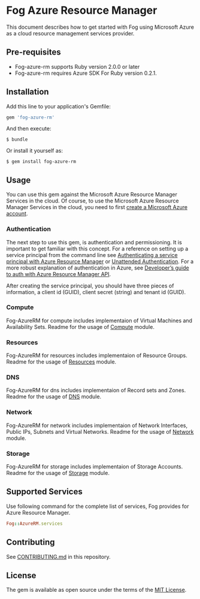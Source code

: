 # Fog Azure Resource Manager

This document describes how to get started with Fog using Microsoft Azure as a cloud resource management services provider.

## Pre-requisites

* Fog-azure-rm supports Ruby version 2.0.0 or later
* Fog-azure-rm requires Azure SDK For Ruby version 0.2.1. 

## Installation

Add this line to your application's Gemfile:

```ruby
gem 'fog-azure-rm'
```

And then execute:

    $ bundle

Or install it yourself as:

    $ gem install fog-azure-rm
    
    
## Usage

You can use this gem against the Microsoft Azure Resource Manager Services in the cloud. Of course, to use the Microsoft Azure Resource Manager Services in the cloud, you need to first [create a Microsoft Azure account](http://www.azure.com/en-us/pricing/free-trial/).


### Authentication

The next step to use this gem, is authentication and permissioning. It is important to get familiar with this concept. For a reference on setting up a service principal from the command line see
[Authenticating a service principal with Azure Resource Manager](http://aka.ms/cli-service-principal) or
[Unattended Authentication](http://aka.ms/auth-unattended). For a more robust explanation of authentication in Azure,
see [Developer’s guide to auth with Azure Resource Manager API](http://aka.ms/arm-auth-dev-guide).

After creating the service principal, you should have three pieces of information, a client id (GUID), client secret
(string) and tenant id (GUID).

### Compute

  Fog-AzureRM for compute includes implementaion of Virtual Machines and Availability Sets. Readme for the usage of [Compute](https://github.com/fog/fog-azure-rm/blob/master/lib/fog/azurerm/docs/compute.md) module.

### Resources

  Fog-AzureRM for resources includes implementaion of Resource Groups. Readme for the usage of [Resources](https://github.com/fog/fog-azure-rm/blob/master/lib/fog/azurerm/docs/resources.md) module.

### DNS

  Fog-AzureRM for dns includes implementaion of Record sets and Zones. Readme for the usage of [DNS](https://github.com/fog/fog-azure-rm/blob/master/lib/fog/azurerm/docs/dns.md) module.

### Network

  Fog-AzureRM for network includes implementaion of Network Interfaces, Public IPs, Subnets and Virtual Networks. Readme for the usage of [Network](https://github.com/fog/fog-azure-rm/blob/master/lib/fog/azurerm/docs/network.md) module.

### Storage

  Fog-AzureRM for storage includes implementaion of Storage Accounts. Readme for the usage of [Storage](https://github.com/fog/fog-azure-rm/blob/master/lib/fog/azurerm/docs/storage.md) module.
  
## Supported Services

Use following command for the complete list of services, Fog provides for Azure Resource Manager.

```ruby
Fog::AzureRM.services
```

  
## Contributing

See [CONTRIBUTING.md](https://github.com/fog/fog-azure-rm/blob/master/CONTRIBUTING.md) in this repository.

## License

The gem is available as open source under the terms of the [MIT License](http://opensource.org/licenses/MIT).





